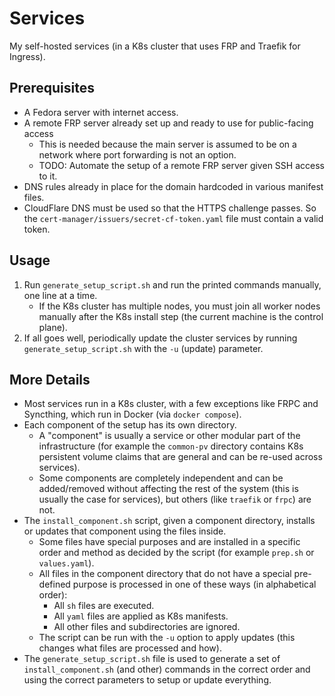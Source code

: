 # Services

My self-hosted services (in a K8s cluster that uses FRP and Traefik for Ingress).

## Prerequisites
- A Fedora server with internet access.
- A remote FRP server already set up and ready to use for public-facing access
    - This is needed because the main server is assumed to be on a network where port forwarding is not an option.
    - TODO: Automate the setup of a remote FRP server given SSH access to it.
- DNS rules already in place for the domain hardcoded in various manifest files.
- CloudFlare DNS must be used so that the HTTPS challenge passes. So the `cert-manager/issuers/secret-cf-token.yaml` file must contain a valid token.

## Usage

1. Run `generate_setup_script.sh` and run the printed commands manually, one line at a time.
    - If the K8s cluster has multiple nodes, you must join all worker nodes manually after the K8s install step (the current machine is the control plane).
2. If all goes well, periodically update the cluster services by running `generate_setup_script.sh` with the `-u` (update) parameter.

## More Details

- Most services run in a K8s cluster, with a few exceptions like FRPC and Syncthing, which run in Docker (via `docker compose`).
- Each component of the setup has its own directory.
    - A "component" is usually a service or other modular part of the infrastructure (for example the `common-pv` directory contains K8s persistent volume claims that are general and can be re-used across services).
    - Some components are completely independent and can be added/removed without affecting the rest of the system (this is usually the case for services), but others (like `traefik` or `frpc`) are not.
- The `install_component.sh` script, given a component directory, installs or updates that component using the files inside.
    - Some files have special purposes and are installed in a specific order and method as decided by the script (for example `prep.sh` or `values.yaml`).
    - All files in the component directory that do not have a special pre-defined purpose is processed in one of these ways (in alphabetical order):
        - All `sh` files are executed.
        - All `yaml` files are applied as K8s manifests.
        - All other files and subdirectories are ignored.
    - The script can be run with the `-u` option to apply updates (this changes what files are processed and how).
- The `generate_setup_script.sh` file is used to generate a set of `install_component.sh` (and other) commands in the correct order and using the correct parameters to setup or update everything.